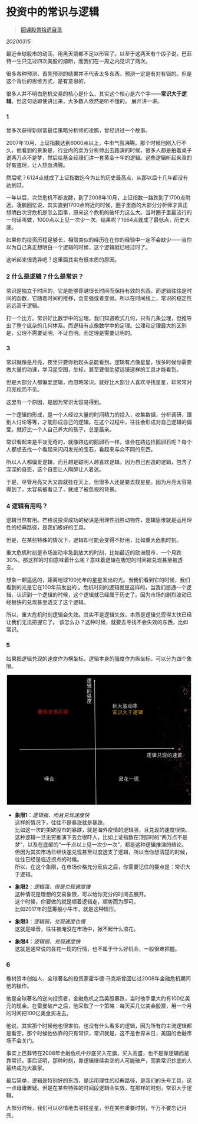 # 投资中的常识与逻辑

> [回课股票拾遗目录](/ichangtou/stock/others)

*20200315*

最近全球股市的动荡，用黑天鹅都不足以形容了。以至于这两天有个段子说，巴菲特一生只见过四次美股的熔断，而我们在一周之内见识了两次。

很多各种预测，首先预测的结果并不代表太多东西，预测一定是有对有错的。但是这个背后的思维方式，是有意思的。

很多人并不明白危机交易的核心是什么，其实这个核心是六个字——**常识大于逻辑**。但这句话即使讲出来，大多数人依然是听不懂的。
展开讲一讲。

### 1

曾多次获得新财富最佳策略分析师的凌鹏，曾经讲过一个故事。

2007年10月，上证指数达到6000点以上，牛市气氛沸腾。那个时候他刚入行不久，他看到的景象是，行业内的卖方分析师出去路演的时候，很多人都是拍着桌子说两万点不是梦，然后给基金经理们讲一套黄金十年的逻辑。这些逻辑听起来真的好有道理，让人热血沸腾。

然后呢？6124点就成了上证指数迄今为止的历史最高点，从那以后十几年都没有达到过。

一年以后，次贷危机不断发酵，到了2008年10月，上证指数一路跌到了1700点附近。凌鹏回忆说，其实直到1700点附近的时候，圈子里面的大部分分析师才真正想明白次贷危机是怎么回事，原来这个危机的破坏力这么大。当时圈子里最流行的一句话叫做，1000点以上见一次少一次。结果呢？1664点就成了最低点，历史大底。

如果你的投资历程足够长，相信类似的经历在在你的经验中一定不会缺少——当你以为自己真正想明白一个逻辑的时候，这个逻辑就已经过时了。

这听起来很诡异吧？这里面其实有很本质的原因。

### 2 什么是逻辑？什么是常识？

常识是独立于时间的，它是能够穿越很长时间而保持有效的东西。而逻辑往往是时间的函数，它随着时间的推移，会变强或者变弱。所以在时间线上，常识的稳定性远远高于逻辑。

打一个比方。常识好比数学中的公理。我们知道欧式几何，只有几条公理，但推导出了整个庞杂的几何体系。而逻辑有点像数学中的定理。公理和定理最大的区别是，公理不需要证明，不证自明。而定理是需要证明的。

### 3
常识就像是月亮，夜里只要你抬起头总能看到。逻辑有点像星星，很多时候你需要做大量的功课，学习星空图，坐标，甚至要借助望远镜这样的工具才能看到。

但是大部分人都偏爱逻辑，而忽略常识。就好比大部分人喜欢寻找星星，却常常对月亮视而不见。

这里有一个原因，是因为常识太容易得到。

一个逻辑的形成，是一个人经过大量的时间精力的投入，收集数据，分析调研，跟别人讨论等等，才能形成自己的逻辑。在这个过程中，往往会形成对自己逻辑的偏爱。就好比一个人自己养大的孩子，总是最亲。

常识看起来是平淡无奇的，就像路边的鹅卵石一样，谁会在路边捡鹅卵石呢？每个人都想去找一个看起来闪闪发光的宝石，看起来与众不同的东西。

所以人人都偏爱逻辑，而且越是聪明人越喜欢逻辑，因为自己创造的逻辑，包含了深深的自恋，这个自恋让人陶醉让人着迷。

于是，尽管月亮又大又圆就挂在天上，但很多人还是要去找星星。因为月亮太容易得到了，太容易被看见了，就成了被忽视的背景。

### 4 逻辑有用吗？

逻辑当然有用。芒格说投资成功的秘诀是用理性战胜动物性，逻辑思维就是运用理性的经典路径，是我们极好的工具。

但是，在某些特殊的情况下，逻辑却可能会变得不好用，比如重大危机时刻。

重大危机时刻是市场波动率急剧放大的时刻，比如最近的欧洲股市，一个月跌30%。那这样的时刻意味着什么呢？意味着逻辑在极短的时间被兑现甚至被透支。

想象一颗遥远的，距离地球100光年的星星发出的光。当我们看到它的时候，我们看到的光是它在100年前发出的 。危机时刻的逻辑就是这样的，当我们想通一个逻辑，认识到一个逻辑的时候，这个逻辑就已经属于历史了。因为市场的剧烈波动已经极快的兑现甚至透支了这个逻辑。

所以，重大危机时刻逻辑会失效。其实不是逻辑失效，本质是逻辑兑现得太快已经让我们无法把握它了。
该怎么办？这种时候，就要去寻找不会失效的东西，比如常识。

### 5
如果把逻辑兑现的速度作为横坐标，逻辑本身的强度作为纵坐标，可以分为四个象限。

![img0001](./Resources/img0001.png)

+ **象限1**：*逻辑强，而且兑现速度快*<br/>这样的情况下，往往不是暴涨就是暴跌。<br/>比如这一次的美欧股市的暴跌，就是海外疫情的逻辑强，且兑现的速度很快。<br/>这种逻辑一旦无穷推演下去会很吓人，比如上证指数在顶部时的“两万点不是梦”，以及在底部的“一千点以上见一次少一次”，都是这种逻辑推演的结论。<br/>但因为其实市场已经快速兑现甚至过度透支了逻辑，所以当你想清楚的时候，往往已经是临近拐点的时候。<br/>所以，在这个象限，在市场价格充分反应之后，你需要记住的要点是：常识大于逻辑。

+ **象限2**：*逻辑强，但是兑现速度慢*<br/>这种情况是理想的交易象限，可以给你充分的时间去展开。<br/>这个时候，你要做的就是顺着逻辑走，顺势而为即可。<br/>比如2017年的蓝筹股小牛市，就是这种情形。

+ **象限3**：*逻辑弱，兑现速度也慢*<br/>这就是噪音，往往被淹没在市场中，掀不起什么浪花。

+ **象限4**：*逻辑弱，兑现速度快*<br/>这就是通常说的昙花一现的行情，也不属于什么好机会，一般很难把握。

### 6

橡树资本创始人、全球著名的投资家霍华德·马克斯曾回忆过2008年金融危机期间他的操作。

他是全球著名的逆向投资者，金融危机之后美股暴跌，当时他手里大约有100亿美元的现金。在雷曼破产之后，他采取了一个策略：每天买几亿美金股票，用一个月的时间把100亿美金买进去。

他说，其实那个时候他也很害怕，也没有什么看多的逻辑，因为所有的主流逻辑都是看空。那个时候他依靠的只有常识，常识就是，这不是世界末日，美国的金融市场不会关门。

事实上巴菲特在2008年金融危机中抄底买入花旗，买入高盛，也不是靠逻辑而是靠常识。事后证明，那种时刻，靠逻辑继续卖空的人可能破产，而靠常识抄底的人最终成为大赢家。

最后简单，逻辑是特别好的东西，是运用理性的经典路径，是我们的头号工具，这一点毋庸置疑。但是在某些特殊的时间段逻辑会失效，在那样的时刻，常识大于逻辑。

大部分时候，我们可以尽情地去寻找星星，但在某些重要时刻，千万不要忘记月亮。
